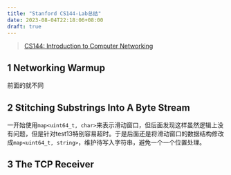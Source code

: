 ```yaml
---
title: "Stanford CS144-Lab总结"
date: 2023-08-04T22:18:06+08:00
draft: true
---
```


> [CS144: Introduction to Computer Networking](https://cs144.github.io/)

## 1 Networking Warmup

前面的就不同

## 2 Stitching Substrings Into A Byte Stream

一开始使用`map<uint64_t, char>`来表示滑动窗口，但后面发现这样虽然逻辑上没有问题，但是针对test13特别容易超时。于是后面还是将滑动窗口的数据结构修改成`map<uint64_t, string>`，维护待写入字符串，避免一个一个位置处理。

## 3 The TCP Receiver
